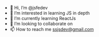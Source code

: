- 👋 Hi, I’m @jsfedev
- 👀 I’m interested in learning JS in depth
- 🌱 I’m currently learning ReactJs
- 💞️ I’m looking to collaborate on 
- 📫 How to reach me ssjsdev@gmail.com

<!---
jsfedev/jsfedev is a ✨ special ✨ repository because its `README.md` (this file) appears on your GitHub profile.
You can click the Preview link to take a look at your changes.
--->
